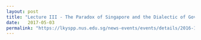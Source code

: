 ```yaml
---
layout: post
title: "Lecture III - The Paradox of Singapore and the Dialectic of Governance, 3 May 2017"
date:   2017-05-03
permalink: "https://lkyspp.nus.edu.sg/news-events/events/details/2016-17-ips-nathan-lectures-lecture-iii-(the-paradox-of-singapore-and-the-dialectic-of-governance)"
---
```


